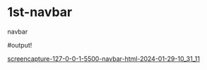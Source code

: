 # 1st-navbar
 navbar

 #output!
 
 [screencapture-127-0-0-1-5500-navbar-html-2024-01-29-10_31_11](https://github.com/Anuj5604/1st-navbar/assets/155800082/1ffd115e-d699-42ba-8fc0-fd7308bcc89c) 
